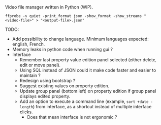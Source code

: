 Video file manager written in Python (WIP).

```
ffprobe -v quiet -print_format json -show_format -show_streams "<video-file>" > "<output-file>.json"
```

TODO:
- Add possibility to change language. Minimum languages expected: english, French.
- Memory leaks in python code when running gui ?
- Interface
  - Remember last property value edition panel selected (either delete, edit or move panel).
  - Using SQL instead of JSON could it make code faster and easier to maintain ?
  - Redesign using bootstrap ?
  - Suggest existing values on property edition.
  - Update group panel (bottom left) on property edition if group panel displays edited property.
  - Add an option to execute a command line (example, `sort +date -length`) from interface, as a shortcut instead of multiple interface clicks.
    - Does that mean interface is not ergonomic ?

